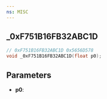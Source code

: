 ```yaml
---
ns: MISC
---
```

## _0xF751B16FB32ABC1D

```c
// 0xF751B16FB32ABC1D 0x5656D578
void _0xF751B16FB32ABC1D(float p0);
```


## Parameters
* **p0**: 

